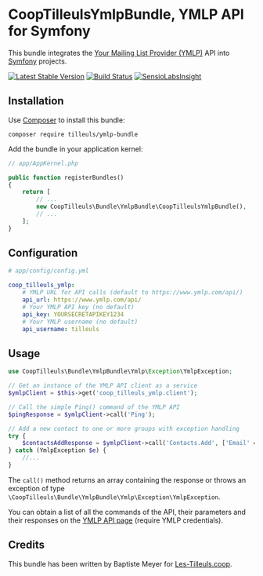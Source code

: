 # CoopTilleulsYmlpBundle, YMLP API for Symfony

This bundle integrates the [Your Mailing List Provider (YMLP)](http://www.ymlp.com/) API into [Symfony](http://symfony.com) projects.

[![Latest Stable Version](https://poser.pugx.org/tilleuls/ymlp-bundle/v/stable.svg)](https://packagist.org/packages/tilleuls/ymlp-bundle) [![Build Status](https://travis-ci.org/coopTilleuls/CoopTilleulsYmlpBundle.svg)](https://travis-ci.org/coopTilleuls/CoopTilleulsYmlpBundle) [![SensioLabsInsight](https://insight.sensiolabs.com/projects/5be76419-0b77-4283-82c9-7333dcf43595/mini.png)](https://insight.sensiolabs.com/projects/5be76419-0b77-4283-82c9-7333dcf43595)

## Installation

Use [Composer](http://getcomposer.org/) to install this bundle:

    composer require tilleuls/ymlp-bundle

Add the bundle in your application kernel:

```php
// app/AppKernel.php

public function registerBundles()
{
    return [
        // ...
        new CoopTilleuls\Bundle\YmlpBundle\CoopTilleulsYmlpBundle(),
        // ...
    ];
}
```

## Configuration

```yaml
# app/config/config.yml

coop_tilleuls_ymlp:
    # YMLP URL for API calls (default to https://www.ymlp.com/api/)
    api_url: https://www.ymlp.com/api/
    # Your YMLP API key (no default)
    api_key: YOURSECRETAPIKEY1234
    # Your YMLP username (no default)
    api_username: tilleuls
```
Usage
-----

```php
use CoopTilleuls\Bundle\YmlpBundle\Ymlp\Exception\YmlpException;

// Get an instance of the YMLP API client as a service
$ymlpClient = $this->get('coop_tilleuls_ymlp.client');

// Call the simple Ping() command of the YMLP API
$pingResponse = $ymlpClient->call('Ping');

// Add a new contact to one or more groups with exception handling
try {
    $contactsAddResponse = $ymlpClient->call('Contacts.Add', ['Email' => 'baptiste@les-tilleuls.coop', 'GroupID' => 1]);
} catch (YmlpException $e) {
    //...
}
```

The `call()` method returns an array containing the response or throws an exception of type `\CoopTilleuls\Bundle\YmlpBundle\Ymlp\Exception\YmlpException`.

You can obtain a list of all the commands of the API, their parameters and their responses on the [YMLP API page](http://www.ymlp.com/app/api.php) (require YMLP credentials).

## Credits

This bundle has been written by Baptiste Meyer for [Les-Tilleuls.coop](http://les-tilleuls.coop).
